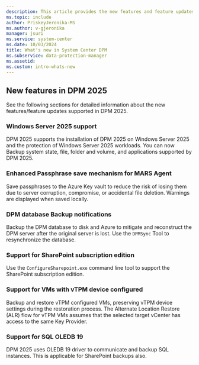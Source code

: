 ```yaml
---
description: This article provides the new features and feature updates supported by System Center DPM 2025.
ms.topic: include
author: PriskeyJeronika-MS
ms.author: v-gjeronika
manager: jsuri
ms.service: system-center
ms.date: 10/03/2024
title: What's new in System Center DPM
ms.subservice: data-protection-manager
ms.assetid:
ms.custom: intro-whats-new
---
```


## New features in DPM 2025

See the following sections for detailed information about the new features/feature updates supported in DPM 2025.

### Windows Server 2025 support

DPM 2025 supports the installation of DPM 2025 on Windows Server 2025 and the protection of Windows Server 2025 workloads. You can now Backup system state, file, folder and volume, and applications supported by DPM 2025.

### Enhanced Passphrase save mechanism for MARS Agent

Save passphrases to the Azure Key vault to reduce the risk of losing them due to server corruption, compromise, or accidental file deletion. Warnings are displayed when saved locally.

### DPM database Backup notifications

Backup the DPM database to disk and Azure to mitigate and reconstruct the DPM server after the original server is lost. Use the `DPMSync` Tool to resynchronize the database.

### Support for SharePoint subscription edition

Use the `ConfigureSharepoint.exe` command line tool to support the SharePoint subscription edition.

### Support for VMs with vTPM device configured

Backup and restore vTPM configured VMs, preserving vTPM device settings during the restoration process. The Alternate Location Restore (ALR) flow for vTPM VMs assumes that the selected target vCenter has access to the same Key Provider.

### Support for SQL OLEDB 19

DPM 2025 uses OLEDB 19 driver to communicate and backup SQL instances. This is applicable for SharePoint backups also.
